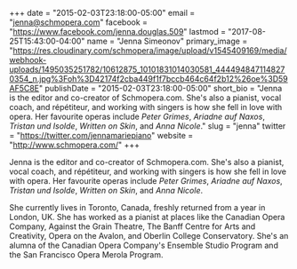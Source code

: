 +++
date = "2015-02-03T23:18:00-05:00"
email = "jenna@schmopera.com"
facebook = "https://www.facebook.com/jenna.douglas.509"
lastmod = "2017-08-25T15:43:00-04:00"
name = "Jenna Simeonov"
primary_image = "https://res.cloudinary.com/schmopera/image/upload/v1545409169/media/webhook-uploads/1495035251782/10612875_10101831014030581_4444948471148270354_n.jpg%3Foh%3D42174f2cba449f1f7bccb464c64f2b12%26oe%3D59AF5C8E"
publishDate = "2015-02-03T23:18:00-05:00"
short_bio = "Jenna is the editor and co-creator of Schmopera.com. She&#039;s also a pianist, vocal coach, and répétiteur, and working with singers is how she fell in love with opera. Her favourite operas include *Peter Grimes*, *Ariadne auf Naxos*, *Tristan und Isolde*, *Written on Skin*, and *Anna Nicole*."
slug = "jenna"
twitter = "https://twitter.com/jennamariepiano"
website = "http://www.schmopera.com/"
+++

Jenna is the editor and co-creator of Schmopera.com. She's also a pianist, vocal coach, and répétiteur, and working with singers is how she fell in love with opera. Her favourite operas include *Peter Grimes*, *Ariadne auf Naxos*, *Tristan und Isolde*, *Written on Skin*, and *Anna Nicole*.

She currently lives in Toronto, Canada, freshly returned from a year in London, UK. She has worked as a pianist at places like the Canadian Opera Company, Against the Grain Theatre, The Banff Centre for Arts and Creativity, Opera on the Avalon, and Oberlin College Conservatory. She's an alumna of the Canadian Opera Company's Ensemble Studio Program and the San Francisco Opera Merola Program. 
